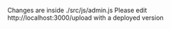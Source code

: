 Changes are inside ./src/js/admin.js
Please edit http://localhost:3000/upload with a deployed version